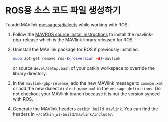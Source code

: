 # ROS용 소스 코드 파일 생성하기

To add MAVlink [messages/dialects](../messages/index.md) while working with ROS:

1. Follow the [MAVROS source install instructions](https://github.com/mavlink/mavros/blob/master/mavros/index.md#source-installation) to install the mavlink-gbp-release which is the MAVlink library released for ROS.

2. Uninstall the MAVlink package for ROS if previously installed.

   ```sh
   sudo apt-get remove ros-${rosversion -d}-mavlink
   ```

   or source `devel/setup.bash` of your catkin workspace to override the library directory.

3. In the `mavlink-gbp-release`, add the new MAVlink message to `common.xml` or add the new dialect `dialect_name.xml` in the `message definitions`.
   Do not checkout your MAVlink branch because it is not the version synced with ROS.

4. Generate the MAVlink headers `catkin build mavlink`. You can find the headers in `~/catkin_ws/build/mavlink/include/`.
